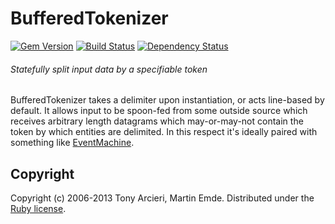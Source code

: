 # BufferedTokenizer

[![Gem Version](https://badge.fury.io/rb/buftok.png)][gem]
[![Build Status](https://travis-ci.org/sferik/buftok.png?branch=master)][travis]
[![Dependency Status](https://gemnasium.com/sferik/buftok.png?travis)][gemnasium]

[gem]: https://rubygems.org/gems/buftok
[travis]: https://travis-ci.org/sferik/buftok
[gemnasium]: https://gemnasium.com/sferik/buftok

###### Statefully split input data by a specifiable token

BufferedTokenizer takes a delimiter upon instantiation, or acts line-based by
default.  It allows input to be spoon-fed from some outside source which
receives arbitrary length datagrams which may-or-may-not contain the token by
which entities are delimited.  In this respect it's ideally paired with
something like [EventMachine][].

[EventMachine]: http://rubyeventmachine.com/

## Copyright
Copyright (c) 2006-2013 Tony Arcieri, Martin Emde.
Distributed under the [Ruby license][license].

[license]: http://www.ruby-lang.org/en/LICENSE.txt
